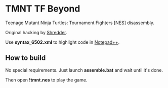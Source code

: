 # TMNT TF Beyond

Teenage Mutant Ninja Turtles: Tournament Fighters [NES] disassembly.

Original hacking by [Shredder](https://vk.com/id48899185).

Use **syntax_6502.xml** to highlight code in [Notepad++](https://notepad-plus-plus.org/).



## How to build

No special requirements. Just launch **assemble.bat** and wait until it's done.

Then open **!tmnt.nes** to play the game.
